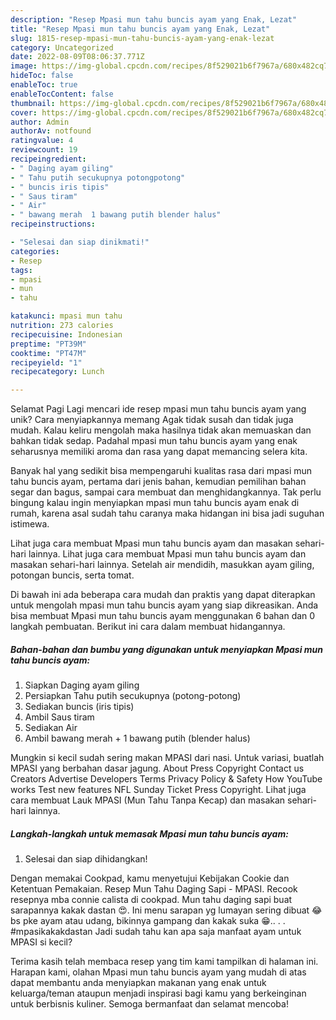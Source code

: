 ```yaml
---
description: "Resep Mpasi mun tahu buncis ayam yang Enak, Lezat"
title: "Resep Mpasi mun tahu buncis ayam yang Enak, Lezat"
slug: 1815-resep-mpasi-mun-tahu-buncis-ayam-yang-enak-lezat
category: Uncategorized
date: 2022-08-09T08:06:37.771Z
image: https://img-global.cpcdn.com/recipes/8f529021b6f7967a/680x482cq70/mpasi-mun-tahu-buncis-ayam-foto-resep-utama.jpg
hideToc: false
enableToc: true
enableTocContent: false
thumbnail: https://img-global.cpcdn.com/recipes/8f529021b6f7967a/680x482cq70/mpasi-mun-tahu-buncis-ayam-foto-resep-utama.jpg
cover: https://img-global.cpcdn.com/recipes/8f529021b6f7967a/680x482cq70/mpasi-mun-tahu-buncis-ayam-foto-resep-utama.jpg
author: Admin
authorAv: notfound
ratingvalue: 4
reviewcount: 19
recipeingredient:
- " Daging ayam giling"
- " Tahu putih secukupnya potongpotong"
- " buncis iris tipis"
- " Saus tiram"
- " Air"
- " bawang merah  1 bawang putih blender halus"
recipeinstructions:

- "Selesai dan siap dinikmati!"
categories:
- Resep
tags:
- mpasi
- mun
- tahu

katakunci: mpasi mun tahu 
nutrition: 273 calories
recipecuisine: Indonesian
preptime: "PT39M"
cooktime: "PT47M"
recipeyield: "1"
recipecategory: Lunch

---
```



Selamat Pagi Lagi mencari ide resep mpasi mun tahu buncis ayam yang unik? Cara menyiapkannya memang Agak tidak susah dan tidak juga mudah. Kalau keliru mengolah maka hasilnya tidak akan memuaskan dan bahkan tidak sedap. Padahal mpasi mun tahu buncis ayam yang enak seharusnya memiliki aroma dan rasa yang dapat memancing selera kita.


Banyak hal yang sedikit bisa mempengaruhi kualitas rasa dari mpasi mun tahu buncis ayam, pertama dari jenis bahan, kemudian pemilihan bahan segar dan bagus, sampai cara membuat dan menghidangkannya. Tak perlu bingung kalau ingin menyiapkan mpasi mun tahu buncis ayam enak di rumah, karena asal sudah tahu caranya maka hidangan ini bisa jadi suguhan istimewa.

Lihat juga cara membuat Mpasi mun tahu buncis ayam dan masakan sehari-hari lainnya. Lihat juga cara membuat Mpasi mun tahu buncis ayam dan masakan sehari-hari lainnya. Setelah air mendidih, masukkan ayam giling, potongan buncis, serta tomat.


Di bawah ini ada beberapa cara mudah dan praktis yang dapat diterapkan untuk mengolah mpasi mun tahu buncis ayam yang siap dikreasikan. Anda bisa membuat Mpasi mun tahu buncis ayam menggunakan 6 bahan dan 0 langkah pembuatan. Berikut ini cara dalam membuat hidangannya.

<!--inarticleads1-->

##### Bahan-bahan dan bumbu yang digunakan untuk menyiapkan Mpasi mun tahu buncis ayam:

1. Siapkan  Daging ayam giling
1. Persiapkan  Tahu putih secukupnya (potong-potong)
1. Sediakan  buncis (iris tipis)
1. Ambil  Saus tiram
1. Sediakan  Air
1. Ambil  bawang merah + 1 bawang putih (blender halus)


Mungkin si kecil sudah sering makan MPASI dari nasi. Untuk variasi, buatlah MPASI yang berbahan dasar jagung. About Press Copyright Contact us Creators Advertise Developers Terms Privacy Policy &amp; Safety How YouTube works Test new features NFL Sunday Ticket Press Copyright. Lihat juga cara membuat Lauk MPASI (Mun Tahu Tanpa Kecap) dan masakan sehari-hari lainnya. 

<!--inarticleads2-->

##### Langkah-langkah untuk memasak Mpasi mun tahu buncis ayam:


1. Selesai dan siap dihidangkan!

Dengan memakai Cookpad, kamu menyetujui Kebijakan Cookie dan Ketentuan Pemakaian. Resep Mun Tahu Daging Sapi - MPASI. Recook resepnya mba connie calista di cookpad. Mun tahu daging sapi buat sarapannya kakak dastan 😍. Ini menu sarapan yg lumayan sering dibuat 😂 bs pke ayam atau udang, bikinnya gampang dan kakak suka 😁.. . . #mpasikakakdastan Jadi sudah tahu kan apa saja manfaat ayam untuk MPASI si kecil? 

Terima kasih telah membaca resep yang tim kami tampilkan di halaman ini. Harapan kami, olahan Mpasi mun tahu buncis ayam yang mudah di atas dapat membantu anda menyiapkan makanan yang enak untuk keluarga/teman ataupun menjadi inspirasi bagi kamu yang berkeinginan untuk berbisnis kuliner. Semoga bermanfaat dan selamat mencoba!
